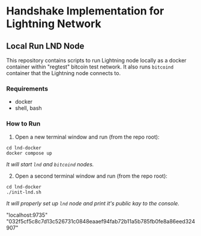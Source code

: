 # Handshake Implementation for Lightning Network

## Local Run LND Node

This repository contains scripts to run Lightning node locally
as a docker container within "regtest" bitcoin test network. It also runs `bitcoind` container that the Lightning node
connects to.

### Requirements

- docker
- shell, bash

### How to Run

1. Open a new terminal window and run (from the repo root):

```shell
cd lnd-docker
docker compose up
```

_It will start `lnd` and `bitcoind` nodes._

2. Open a second terminal window and run (from the repo root):

```shell
cd lnd-docker
./init-lnd.sh
```

_It will properly set up `lnd` node and print it's public kay to the console._



"localhost:9735"
"032f5cf5c8c7d13c526731c0848eaaef94fab72b11a5b785fb0fe8a86eed324907"

